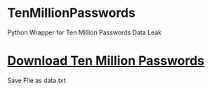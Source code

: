 # TenMillionPasswords
Python Wrapper for Ten Million Passwords Data Leak
# [Download Ten Million Passwords](https://mega.nz/#!SdYnkJRJ!HmD04LH8Gk8JtlNG6O2NnF2yH9qWJPWtSXbLU2ZR9Q8)

Save File as data.txt
